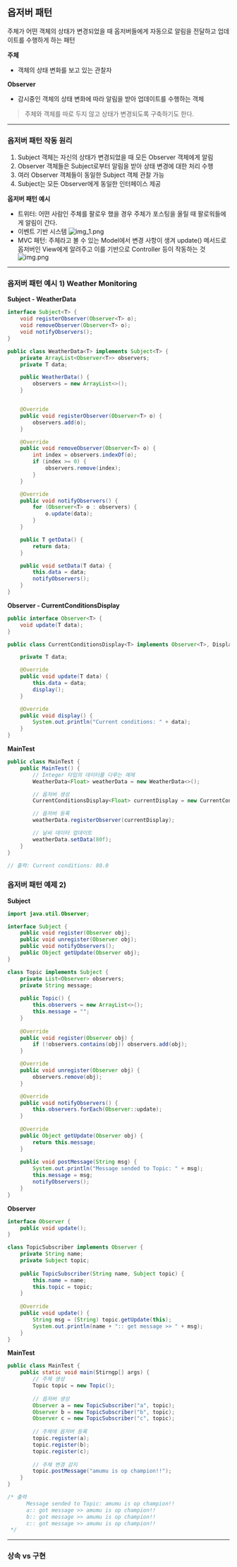 ## 옵저버 패턴
주체가 어떤 객체의 상태가 변경되었을 때 옵저버들에게 자동으로 알림을 전달하고 업데이트를 수행하게 하는 패턴

**주체**
- 객체의 상태 변화를 보고 있는 관찰자

**Observer**
- 감시중인 객체의 상태 변화에 따라 알림을 받아 업데이트를 수행하는 객체

> 주체와 객체를 따로 두지 않고 상태가 변경되도록 구축하기도 한다.

---

### 옵저버 패턴 작동 원리
1. Subject 객체는 자신의 상태가 변경되었을 때 모든 Observer 객체에게 알림
2. Observer 객체들은 Subject로부터 알림을 받아 상태 변경에 대한 처리 수행
3. 여러 Observer 객체들이 동일한 Subject 객체 관찰 가능
4. Subject는 모든 Observer에게 동일한 인터페이스 제공

**옵저버 패턴 예시**
- 트위터: 어떤 사람인 주체를 팔로우 했을 경우 주체가 포스팅을 올릴 때 팔로워들에게 알림이 간다.
- 이벤트 기반 시스템
    ![img_1.png](img_1.png)
- MVC 패턴: 주체라고 볼 수 있는 Model에서 변경 사항이 생겨 update() 메서드로 옵저버인 View에게 알려주고 이를 기반으로 Controller 등이 작동하는 것
    ![img.png](img.png)

---

### 옵저버 패턴 예시 1) Weather Monitoring

**Subject - WeatherData**
```java
interface Subject<T> {
    void registerObserver(Observer<T> o);
    void removeObserver(Observer<T> o);
    void notifyObservers();
}

public class WeatherData<T> implements Subject<T> {
    private ArrayList<Observer<T>> observers;
    private T data;

    public WeatherData() {
        observers = new ArrayList<>();
    }


    @Override
    public void registerObserver(Observer<T> o) {
        observers.add(o);
    }

    @Override
    public void removeObserver(Observer<T> o) {
        int index = observers.indexOf(o);
        if (index >= 0) {
            observers.remove(index);
        }
    }

    @Override
    public void notifyObservers() {
        for (Observer<T> o : observers) {
            o.update(data);
        }
    }

    public T getData() {
        return data;
    }

    public void setData(T data) {
        this.data = data;
        notifyObservers();
    }
}
```

**Observer - CurrentConditionsDisplay**
```java
public interface Observer<T> {
	void update(T data);
}

public class CurrentConditionsDisplay<T> implements Observer<T>, DisplayElement {

    private T data;

    @Override
    public void update(T data) {
        this.data = data;
        display();
    }

    @Override
    public void display() {
        System.out.println("Current conditions: " + data);
    }
}
```

**MainTest**
```java
public class MainTest {
    public MainTest() {
        // Integer 타입의 데이터를 다루는 예제
        WeatherData<Float> weatherData = new WeatherData<>();

        // 옵저버 생성
        CurrentConditionsDisplay<Float> currentDisplay = new CurrentConditionsDisplay<>();

        // 옵저버 등록
        weatherData.registerObserver(currentDisplay);

        // 날씨 데이터 업데이트
        weatherData.setData(80f);
    }
}

// 출력: Current conditions: 80.0
```

### 옵저버 패턴 예제 2)
**Subject**
```java
import java.util.Observer;

interface Subject {
    public void register(Observer obj);
    public void unregister(Observer obj);
    public void notifyObservers();
    public Object getUpdate(Observer obj);
}

class Topic implements Subject {
    private List<Observer> observers;
    private String message;
    
    public Topic() {
        this.observers = new ArrayList<>();
        this.message = "";
    }
    
    @Override
    public void register(Observer obj) {
        if (!observers.contains(obj)) observers.add(obj);
    }

    @Override
    public void unregister(Observer obj) {
        observers.remove(obj);
    }

    @Override
    public void notifyObservers() {
        this.observers.forEach(Observer::update);
    }
    
    @Override
    public Object getUpdate(Observer obj) {
        return this.message;
    }
    
    public void postMessage(String msg) {
        System.out.println("Message sended to Topic: " + msg);
        this.message = msg;
        notifyObservers();
    }
}
```

**Observer**
```java
interface Observer {
    public void update();
}

class TopicSubscriber implements Observer {
    private String name;
    private Subject topic;
    
    public TopicSubscriber(String name, Subject topic) {
        this.name = name;
        this.topic = topic;
    }
    
    @Override
    public void update() {
        String msg = (String) topic.getUpdate(this);
        System.out.println(name + ":: get message >> " + msg);
    }
}
```

**MainTest**
```java
public class MainTest {
    public static void main(Stirngp[] args) {
        // 주체 생성
        Topic topic = new Topic();
        
        // 옵저버 생성
        Observer a = new TopicSubscriber("a", topic);
        Observer b = new TopicSubscriber("b", topic);
        Observer c = new TopicSubscriber("c", topic);
        
        // 주체에 옵저버 등록
        topic.register(a);
        topic.register(b);
        topic.register(c);
        
        // 주체 변경 감지
        topic.postMessage("amumu is op champion!!");
    }
}

/* 출력
      Message sended to Topic: amumu is op champion!!
      a:: got message >> amumu is op champion!!
      b:: got message >> amumu is op champion!!
      c:: got message >> amumu is op champion!!  
 */
```

---

### 상속 vs 구현
